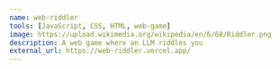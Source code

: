 ```yaml
---
name: web-riddler
tools: [JavaScript, CSS, HTML, web-game]
image: https://upload.wikimedia.org/wikipedia/en/6/68/Riddler.png
description: A web game where an LLM riddles you
external_url: https://web-riddler.vercel.app/
---
```

